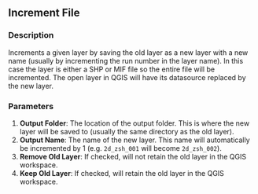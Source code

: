 ## Increment File

### Description

Increments a given layer by saving the old layer as a new layer with a new name (usually by incrementing the run number in the layer name). In this case the layer is either a SHP or MIF file so the entire file will be incremented. The open layer in QGIS will have its datasource replaced by the new layer.

### Parameters

1. **Output Folder**: The location of the output folder. This is where the new layer will be saved to (usually the same directory as the old layer).
2. **Output Name**: The name of the new layer. This name will automatically be incremented by 1 (e.g. `2d_zsh_001` will become `2d_zsh_002`).
3. **Remove Old Layer**: If checked, will not retain the old layer in the QGIS workspace.
4. **Keep Old Layer**: If checked, will retain the old layer in the QGIS workspace.
